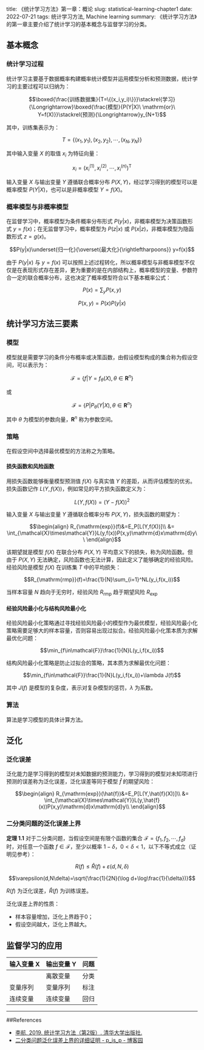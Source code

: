 title: 《统计学习方法》第一章：概论
slug: statistical-learning-chapter1
date: 2022-07-21
tags: 统计学习方法, Machine learning
summary: 《统计学习方法》的第一章主要介绍了统计学习的基本概念与监督学习的分类。

## 基本概念

### 统计学习过程

统计学习主要基于数据概率构建概率统计模型并运用模型分析和预测数据，统计学习的主要过程可以归纳为：

$$\boxed{\frac{训练数据集}{T=\{(x_i,y_i)\}}}\stackrel{学习}{\Longrightarrow}\boxed{\frac{模型}{P(Y|X)\ \mathrm{or}\ Y=f(X)}}\stackrel{预测}{\Longrightarrow}y_{N+1}$$

其中，训练集表示为：

$$
T=\{ (x_1,y_1),(x_2,y_2),\cdots,(x_N,y_N) \}
$$

其中输入变量 $X$ 的取值 $x_i$ 为特征向量：

$$
x_i=(x^{(1)}_i,x^{(2)}_i,\cdots,x^{(n)}_i)^\mathrm{T}
$$

输入变量 $X$ 与输出变量 $Y$ 遵循联合概率分布 $P(X,Y)$，经过学习得到的模型可以是概率模型 $P(Y|X)$，也可以是非概率模型 $Y=f(X)$。

### 概率模型与非概率模型

在监督学习中，概率模型为条件概率分布形式 $P(y|x)$，非概率模型为决策函数形式 $y=f(x)$；在无监督学习中，概率模型为 $P(z|x)$ 或 $P(x|z)$，非概率模型为隐函数形式 $z=g(x)$。

$$P(y|x)\underset{归一化}{\overset{最大化}{\rightleftharpoons}} y=f(x)$$

由于 $P(y|x)$ 与 $y=f(x)$ 可以按照上述过程转化，所以概率模型与非概率模型不仅仅是在表现形式存在差异，更为重要的是在内部结构上，概率模型的变量、参数符合一定的联合概率分布，这也决定了概率模型符合以下基本概率公式：

$$P(x)=\sum_y P(x,y)$$

$$P(x,y)=P(x)P(y|x)$$

## 统计学习方法三要素

### 模型

模型就是需要学习的条件分布概率或决策函数，由假设模型构成的集合称为假设空间，可以表示为：

$$\mathcal{F}=\{f|Y=f_\theta(X),\theta\in\mathbf{R}^n\}$$

或

$$\mathcal{F}=\{P|P_\theta(Y|X),\theta\in\mathbf{R}^n\}$$

其中 $\theta$ 为模型的参数向量，$\mathbf{R}^n$ 称为参数空间。

### 策略

在假设空间中选择最优模型的方法称之为策略。

#### 损失函数和风险函数

用损失函数能够衡量模型预测值 $f(X)$ 与真实值 $Y$ 的差距，从而评估模型的优劣。损失函数记作 $L(Y,f(X))$，例如常见的平方损失函数定义为：

$$L(Y,f(X))=(Y-f(X))^2$$

输入变量 $X$ 与输出变量 $Y$ 遵循联合概率分布 $P(X,Y)$，损失函数的期望为：

$$\begin{align}
    R_{\mathrm{exp}}(f)&=E_P[L(Y,f(X))]\\
    &= \int_{\mathcal{X}\times\mathcal{Y}}L(y,f(x))P(x,y)\mathrm{d}x\mathrm{d}y\\
\end{align}$$

该期望就是模型 $f(X)$ 在联合分布 $P(X,Y)$ 平均意义下的损失，称为风险函数。但由于 $P(X,Y)$ 无法确定，风险函数也无法计算，因此定义了能够确定的经验风险。经验风险是模型 $f(X)$ 在训练集 $T$ 中的平均损失：

$$R_{\mathrm{rmp}}(f)=\frac{1}{N}\sum_{i=1}^NL(y_i,f(x_i))$$

当样本容量 $N$ 趋向于无穷时，经验风险 $R_{\mathrm{rmp}}$ 趋于期望风险 $R_{\mathrm{exp}}$

#### 经验风险最小化与结构风险最小化

经验风险最小化策略通过寻找经验风险最小的模型作为最优模型，经验风险最小化策略需要足够大的样本容量，否则容易出现过拟合。经验风险最小化策本质为求解最优化问题：

$$\min_{f\in\mathcal{F}}\frac{1}{N}L(y_i,f(x_i))$$

结构风险最小化策略是防止过拟合的策略，其本质为求解最优化问题：

$$\min_{f\in\mathcal{F}}\frac{1}{N}L(y_i,f(x_i))+\lambda J(f)$$

其中 $J(f)$ 是模型的复杂度，表示对复杂模型的惩罚，$\lambda$ 为系数。

### 算法

算法是学习模型的具体计算方法。

## 泛化

### 泛化误差

泛化能力是学习得到的模型对未知数据的预测能力，学习得到的模型对未知项进行预测的误差称为泛化误差，泛化误差等同于模型 $\hat{f}$ 的期望风险：

$$\begin{align}
    R_{\mathrm{exp}}(\hat{f})&=E_P[L(Y,\hat{f}(X))]\\
    &= \int_{\mathcal{X}\times\mathcal{Y}}L(y,\hat{f}(x))P(x,y)\mathrm{d}x\mathrm{d}y\\
\end{align}$$

### 二分类问题的泛化误差上界

**定理 1.1** 对于二分类问题，当假设空间是有限个函数的集合
 $\mathcal{F}=\{ f_1,f_2,\cdots,f_d\}$ 时，对任意一个函数 $f\in \mathcal{F}$，至少以概率 $1-\delta$，$0<\delta<1$，以下不等式成立（证明见参考）：

$$R(f)\leq\hat{R}(f)+\varepsilon(d,N,\delta)$$

$$\varepsilon(d,N\delta)=\sqrt{\frac{1}{2N}(\log d+\log\frac{1}{\delta})}$$

$R(f)$ 为泛化误差，$\hat{R}(f)$ 为训练误差。

泛化误差上界的性质：

- 样本容量增加，泛化上界趋于0；
- 假设空间越大，泛化上界越大。

## 监督学习的应用


| 输入变量 X | 输出变量 Y | 问题 |
|-----------|----------|------|
|           | 离散变量   | 分类 |
| 变量序列   | 变量序列   | 标注 |
| 连续变量   | 连续变量   | 回归 |

---

##References

- [李航, 2019. 统计学习方法（第2版）. 清华大学出版社.](https://book.douban.com/subject/33437381/)
- [二分类问题泛化误差上界的详细证明 - p_is_p - 博客园](https://www.cnblogs.com/pastispast/p/12589078.html)